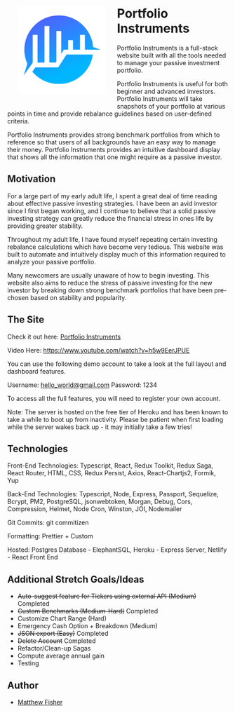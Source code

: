 <img src="./docs/images/PI_Logo.png"
     alt="PI Logo"
     align="left"
     style="height: 200px; float: left; margin: 25px" />

# Portfolio Instruments

Portfolio Instruments is a full-stack website built with all the tools needed to manage your passive investment portfolio.

Portfolio Instruments is useful for both beginner and advanced investors. Portfolio Instruments will take snapshots of your portfolio at various points in time and provide rebalance guidelines based on user-defined criteria.

Portfolio Instruments provides strong benchmark portfolios from which to reference so that users of all backgrounds have an easy way to manage their money. Portfolio Instruments provides an intuitive dashboard display that shows all the information that one might require as a passive investor.

## Motivation

For a large part of my early adult life, I spent a great deal of time reading about effective passive investing strategies. I have been an avid investor since I first began working, and I continue to believe that a solid passive investing strategy can greatly reduce the financial stress in ones life by providing greater stability.

Throughout my adult life, I have found myself repeating certain investing rebalance calculations which have become very tedious. This website was built to automate and intuitively display much of this information required to analyze your passive portfolio.

Many newcomers are usually unaware of how to begin investing. This website also aims to reduce the stress of passive investing for the new investor by breaking down strong benchmark portfolios that have been pre-chosen based on stability and popularity.

## The Site

Check it out here: [Portfolio Instruments](https://www.portfolioinstruments.com)

Video Here: https://www.youtube.com/watch?v=h5w9EerJPUE

You can use the following demo account to take a look at the full layout and dashboard features.

Username: hello_world@gmail.com
Password: 1234

To access all the full features, you will need to register your own account.

Note: The server is hosted on the free tier of Heroku and has been known to take a while to boot up from inactivity. Please be patient when first loading while the server wakes back up - it may initially take a few tries!

## Technologies

Front-End Technologies: Typescript, React, Redux Toolkit, Redux Saga, React Router, HTML, CSS, Redux Persist, Axios, React-Chartjs2, Formik, Yup

Back-End Technologies: Typescript, Node, Express, Passport, Sequelize, Bcrypt, PM2, PostgreSQL, jsonwebtoken, Morgan, Debug, Cors, Compression, Helmet, Node Cron, Winston, JOI, Nodemailer

Git Commits: git commitizen

Formatting: Prettier + Custom

Hosted: Postgres Database - ElephantSQL, Heroku - Express Server, Netlify - React Front End

## Additional Stretch Goals/Ideas

- ~~Auto-suggest feature for Tickers using external API (Medium)~~ Completed
- ~~Custom Benchmarks (Medium-Hard)~~ Completed
- Customize Chart Range (Hard)
- Emergency Cash Option + Breakdown (Medium)
- ~~JSON export (Easy)~~ Completed
- ~~Delete Account~~ Completed
- Refactor/Clean-up Sagas
- Compute average annual gain
- Testing

## Author

- [Matthew Fisher](https://github.com/MicroFish91)
